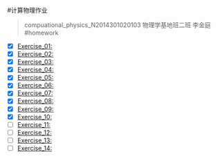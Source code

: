 #计算物理作业 
>compuational_physics_N2014301020103
>物理学基地班二班
>李金庭
#homework
- [x] [Exercise_01:](https://github.com/physicsljt/compuational_physics_N2014301020103)
- [x] [Exercise_02:](https://www.zybuluo.com/ljt/note/497081)
- [x] [Exercise_03:](https://www.zybuluo.com/ljt/note/513244)
- [x] [Exercise_04:](https://www.zybuluo.com/ljt/note/525977)
- [x] [Exercise_05:](https://www.zybuluo.com/ljt/note/534149)
- [x] [Exercise_06:](https://www.zybuluo.com/ljt/note/540632)
- [x] [Exercise_07:](https://www.zybuluo.com/ljt/note/542162)
- [x] [Exercise_08:](https://www.zybuluo.com/mdeditor#557265)
- [x] [Exercise_09:](https://www.zybuluo.com/ljt/note/573688)
- [x] [Exercise_10:](https://www.zybuluo.com/ljt/note/581701)
- [ ] [Exercise_11:]()
- [ ] [Exercise_12:]()
- [ ] [Exercise_13:]()
- [ ] [Exercise_14:]()
